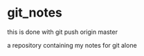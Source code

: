 # git_notes
this is done with git push origin master


a repository containing my notes for git
alone

